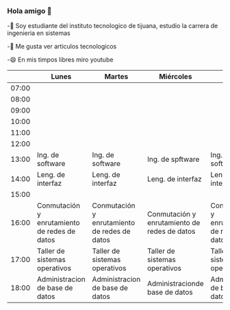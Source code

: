 ### Hola amigo 👋

<!--
**JesusEstrad4/JesusEstrad4** is a ✨ _special_ ✨ repository because its `README.md` (this file) appears on your GitHub profile.

Here are some ideas to get you started:

-->
 -🔭 Soy estudiante del instituto tecnologico de tijuana, estudio la carrera de ingenieria en sistemas
 
 -🤔 Me gusta ver articulos tecnologicos
 
 -😄 En mis timpos libres miro youtube
 
 
 
 
 
 
 
 
 
 
 
 
|       | Lunes                                        | Martes                                       | Miércoles                                    | Jueves                                       | viernes                                      |
|-------|----------------------------------------------|----------------------------------------------|----------------------------------------------|----------------------------------------------|----------------------------------------------|
| 07:00 |                                              |                                              |                                              |                                              |                                              |
| 08:00 |                                              |                                              |                                              |                                              |                                              |
| 09:00 |                                              |                                              |                                              |                                              |                                              |
| 10:00 |                                              |                                              |                                              |                                              |                                              |
| 11:00 |                                              |                                              |                                              |                                              |                                              |
| 12:00 |                                              |                                              |                                              |                                              |                                              |
| 13:00 | Ing. de software                             | Ing. de software                             | Ing. de spftware                             | Ing. de software                             | Ing. de software                             |
| 14:00 | Leng. de interfaz                            | Leng. de interfaz                            | Leng. de interfaz                            | Leng. de interfaz                            |                                              |
| 15:00 |                                              |                                              |                                              |                                              |                                              |
| 16:00 | Conmutación y enrutamiento de redes de datos | Conmutación y enrutamiento de redes de datos | Conmutación y enrutamiento de redes de datos | Conmutación y enrutamiento de redes de datos | Conmutación y enrutamiento de redes de datos |
| 17:00 | Taller de sistemas operativos                | Taller de sistemas operativos                | Taller de sistemas operativos                | Taller de sistemas  operativos               |                                              |
| 18:00 | Administracion de base de datos              | Administracion de base de datos              | Administracionde base  de datos              | Administracion de base  de datos             | Administracion de base de datos              |
